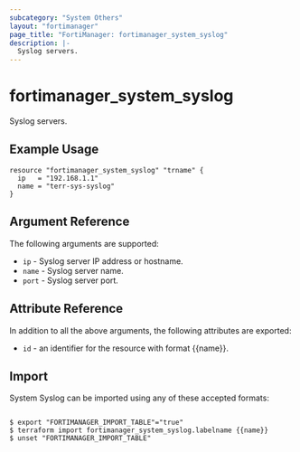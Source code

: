 ```yaml
---
subcategory: "System Others"
layout: "fortimanager"
page_title: "FortiManager: fortimanager_system_syslog"
description: |-
  Syslog servers.
---
```


# fortimanager_system_syslog
Syslog servers.

## Example Usage

```hcl
resource "fortimanager_system_syslog" "trname" {
  ip   = "192.168.1.1"
  name = "terr-sys-syslog"
}
```

## Argument Reference


The following arguments are supported:


* `ip` - Syslog server IP address or hostname.
* `name` - Syslog server name.
* `port` - Syslog server port.


## Attribute Reference

In addition to all the above arguments, the following attributes are exported:
* `id` - an identifier for the resource with format {{name}}.

## Import

System Syslog can be imported using any of these accepted formats:
```

$ export "FORTIMANAGER_IMPORT_TABLE"="true"
$ terraform import fortimanager_system_syslog.labelname {{name}}
$ unset "FORTIMANAGER_IMPORT_TABLE"
```

